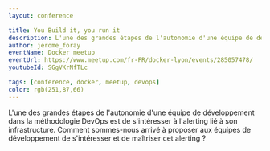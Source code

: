 ```yaml
---
layout: conference

title: You Build it, you run it
description: L'une des grandes étapes de l'autonomie d'une équipe de développement dans la méthodologie DevOps est de s'intéresser à l'alerting lié à son infrastructure. Comment sommes-nous arrivé à proposer aux équipes de développement de s'intéresser et de maîtriser cet alerting ?
author: jerome_foray
eventName: Docker meetup
eventUrl: https://www.meetup.com/fr-FR/docker-lyon/events/285057478/
youtubeId: SGgVKrNfTLc

tags: [conference, docker, meetup, devops]
color: rgb(251,87,66)
---
```


L'une des grandes étapes de l'autonomie d'une équipe de développement dans la méthodologie DevOps est de s'intéresser à l'alerting lié à son infrastructure. Comment sommes-nous arrivé à proposer aux équipes de développement de s'intéresser et de maîtriser cet alerting ?
